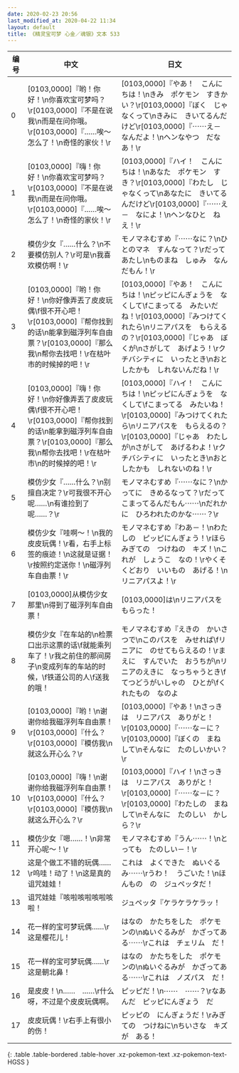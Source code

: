 ```yaml
---
date: 2020-02-23 20:56
last_modified_at: 2020-04-22 11:34
layout: default
title: 《精灵宝可梦 心金／魂银》文本 533
---
```

| 编号 | 中文 | 日文 |
| ---- | ---- | ---- |
| 0 | [0103,0000]『哟！你好！\n你喜欢宝可梦吗？\r[0103,0000]『不是在说我\n而是在问你哦。\r[0103,0000]『……唉～怎么了！\n奇怪的家伙！\r | [0103,0000]『やあ！　こんにちは！\nきみ　ポケモン　すきかい？\r[0103,0000]『ぼく　じゃなくって\nきみに　きいてるんだけど\r[0103,0000]『⋯⋯え－　なんだよ！\nヘンなやつ　だなあ！\r |
| 1 | [0103,0000]『嗨！你好！\n你喜欢宝可梦吗？\r[0103,0000]『不是在说我\n而是在问你哦。\r[0103,0000]『……唉～怎么了！\n奇怪的家伙！\r | [0103,0000]『ハイ！　こんにちは！\nあなた　ポケモン　すき？\r[0103,0000]『わたし　じゃなくって\nあなたに　きいてるんだけど\r[0103,0000]『⋯⋯え－　なによ！\nヘンなひと　ねえ！\r |
| 2 | 模仿少女『……什么？\n不要模仿别人？\r可是\n我喜欢模仿啊！\r | モノマネむすめ『⋯⋯なに？\nひとのマネ　すんなって？\rだって　あたし\nものまね　しゅみ　なんだもん！\r |
| 3 | [0103,0000]『哟！你好！\n你好像弄丟了皮皮玩偶\f很不开心吧！\r[0103,0000]『帮你找到的话\n能拿到磁浮列车自由票？\r[0103,0000]『那么我\n帮你去找吧！\r在枯叶市的时候掉的吧！\r | [0103,0000]『やあ！　こんにちは！\nピッピにんぎょうを　なくして\fこまってる　みたいだね！\r[0103,0000]『みつけてくれたら\nリニアパスを　もらえるの？\r[0103,0000]『じゃあ　ぼくが\nさがして　あげよう！\rクチバシティに　いったとき\nおとしたかも　しれないんだね！\r |
| 4 | [0103,0000]『嗨！你好！\n你好像弄丟了皮皮玩偶\f很不开心吧！\r[0103,0000]『帮你找到的话\n能拿到磁浮列车自由票？\r[0103,0000]『那么我\n帮你去找吧！\r在枯叶市\n的时候掉的吧！\r | [0103,0000]『ハイ！　こんにちは！\nピッピにんぎょうを　なくして\fこまってる　みたいね！\r[0103,0000]『みつけてくれたら\nリニアパスを　もらえるの？\r[0103,0000]『じゃあ　わたしが\nさがして　あげるわよ！\rクチバシティに　いったとき\nおとしたかも　しれないのね！\r |
| 5 | 模仿少女『……什么？\n别擅自决定？\r可我很不开心呢……\n有谁捡到了呢……？\r | モノマネむすめ『⋯⋯なに？\nかってに　きめるなって？\rだって　こまってるんだもん⋯⋯\nだれかに　ひろわれたのかな⋯⋯？\r |
| 6 | 模仿少女『哇啊～！\n我的皮皮玩偶！\r看，右手上标签的痕迹！\n这就是证据！\r按照约定送你！\n磁浮列车自由票！\r | モノマネむすめ『わあ－！\nわたしの　ピッピにんぎょう！\rほら　みぎての　つけねの　キズ！\nこれが　しょうこ　なの！\rやくそくどおり　いいもの　あげる！\nリニアパスよ！\r |
| 7 | [0103,0000]从模仿少女那里\n得到了磁浮列车自由票！ | [0103,0000]は\nリニアパスを　もらった！ |
| 8 | 模仿少女『在车站的\n检票口出示这票的话\f就能乘列车了！\r我之前住的那间房子\n变成列车的车站的时候，\f铁道公司的人\f送我的哦！ | モノマネむすめ『えきの　かいさつで\nこのパスを　みせれば\fリニアに　のせてもらえるの！\rまえに　すんでいた　おうちが\nリニアのえきに　なっちゃうとき\fてつどうがいしゃの　ひとが\fくれたもの　なのよ |
| 9 | [0103,0000]『哟！\n谢谢你给我磁浮列车自由票！\r[0103,0000]『什么？\r[0103,0000]『模仿我\n就这么开心么？\r | [0103,0000]『やあ！\nさっきは　リニアパス　ありがと！\r[0103,0000]『⋯⋯な－に？\r[0103,0000]『ぼくの　まね　して\nそんなに　たのしいかい？\r |
| 10 | [0103,0000]『嗨！\n谢谢你给我磁浮列车自由票！\r[0103,0000]『什么？\r[0103,0000]『模仿我\n就这么开心么？\r | [0103,0000]『ハイ！\nさっきは　リニアパス　ありがと！\r[0103,0000]『⋯⋯な－に？\r[0103,0000]『わたしの　まね　して\nそんなに　たのしい　かしら？\r |
| 11 | 模仿少女『嗯……！\n非常开心呢～！\r | モノマネむすめ『うん⋯⋯！\nとっても　たのしい－！\r |
| 12 | 这是个做工不错的玩偶……\r呜哇！动了！\n这是真的诅咒娃娃！ | これは　よくできた　ぬいぐるみ⋯⋯\rうわ！　うごいた！\nほんもの　の　ジュペッタだ！ |
| 13 | 诅咒娃娃『咳啦咳啦咳啦咳啦！ | ジュペッタ『ケラケラケラッ！ |
| 14 | 花一样的宝可梦玩偶……\r这是樱花儿！ | はなの　かたちをした　ポケモンの\nぬいぐるみが　かざってある⋯⋯\rこれは　チェリム　だ！ |
| 15 | 花一样的宝可梦玩偶……\r这是朝北鼻！ | はなの　かたちをした　ポケモンの\nぬいぐるみが　かざってある⋯⋯\rこれは　ノズパス　だ！ |
| 16 | 是皮皮！\n……　……\r什么呀，不过是个皮皮玩偶啊。 | ピッピだ！\n⋯⋯　⋯⋯？\rなあんだ　ピッピにんぎょう　だ |
| 17 | 皮皮玩偶！\r右手上有很小的伤！ | ピッピの　にんぎょうだ！\rみぎての　つけねに\nちいさな　キズが　ある！ |
{: .table .table-bordered .table-hover .xz-pokemon-text .xz-pokemon-text-HGSS }